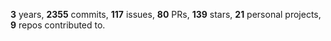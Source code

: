 **3** years, **2355** commits, **117** issues, **80** PRs, **139** stars, **21** personal projects, **9** repos contributed to.
